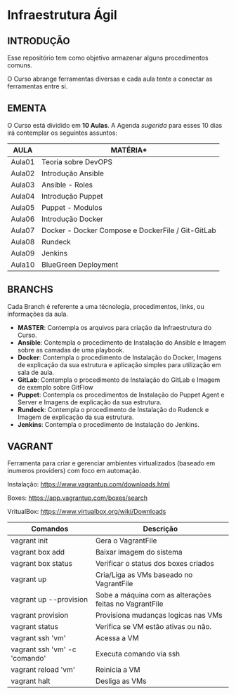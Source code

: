 **Infraestrutura Ágil**
=======================

INTRODUÇÃO
----------
Esse repositório tem como objetivo armazenar alguns procedimentos comuns.

O Curso abrange ferramentas diversas e cada aula tente a conectar as ferramentas entre si.

EMENTA
------
O Curso está dividido em **10 Aulas**. A Agenda _sugerida_ para esses 10 dias irá contemplar os seguintes assuntos:

AULA | MATÉRIA*
-----|---------
Aula01 | Teoria sobre DevOPS
Aula02 | Introdução Ansible
Aula03 | Ansible - Roles
Aula04 | Introdução Puppet
Aula05 | Puppet - Modulos
Aula06  | Introdução Docker 
Aula07  | Docker - Docker Compose e DockerFile / Git-GitLab
Aula08  | Rundeck
Aula09  | Jenkins
Aula10  | BlueGreen Deployment

BRANCHS
-------
Cada Branch é referente a uma técnologia, procedimentos, links,  ou informações da aula.

* **MASTER**: Contempla os arquivos para criação da Infraestrutura do Curso.
* **Ansible**: Contempla o procedimento de Instalação do Ansible e Imagem sobre as camadas de uma playbook.
* **Docker**: Contempla o procedimento de Instalação do Docker, Imagens de explicação da sua estrutura e aplicação simples para utilização em sala de aula.
* **GitLab**: Contempla o procedimento de Instalação do GitLab e Imagem de exemplo sobre GitFlow
* **Puppet**: Contempla os procedimentos de Instalação do Puppet Agent e Server e Imagens de explicação da sua estrutura.
* **Rundeck**: Contempla o procedimento de Instalação do Rudenck e Imagem de explicação da sua estrutura.
* **Jenkins**: Contempla o procedimento de Instalação do Jenkins.

VAGRANT
-------
Ferramenta para criar e gerenciar ambientes virtualizados (baseado em inumeros providers) com foco em automação.

Instalação: https://www.vagrantup.com/downloads.html

Boxes: https://app.vagrantup.com/boxes/search

VritualBox: https://www.virtualbox.org/wiki/Downloads

Comandos     | Descrição
------------ |------------------
vagrant init| Gera o VagrantFile
vagrant box add <box> | Baixar imagem do sistema
vagrant box status    | Verificar o status dos boxes criados
vagrant up            | Cria/Liga as VMs baseado no VagrantFile
vagrant up --provision| Sobe a máquina com as alterações feitas no VagrantFile
vagrant provision     | Provisiona mudanças logicas nas VMs
vagrant status | Verifica se VM estão ativas ou não.
vagrant ssh 'vm'  | Acessa a VM
vagrant ssh 'vm' -c 'comando' | Executa comando via ssh
vagrant reload 'vm' | Reinicia a VM
vagrant halt  | Desliga as VMs
